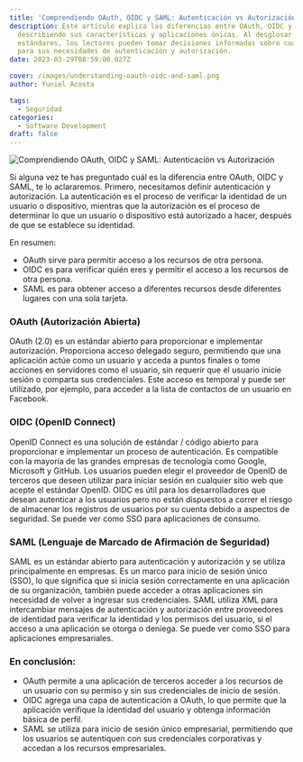 ```yaml
---
title: 'Comprendiendo OAuth, OIDC y SAML: Autenticación vs Autorización'
description: Este artículo explica las diferencias entre OAuth, OIDC y SAML,
  describiendo sus características y aplicaciones únicas. Al desglosar estos
  estándares, los lectores pueden tomar decisiones informadas sobre cuál usar
  para sus necesidades de autenticación y autorización.
date: 2023-03-29T08:59:08.027Z

cover: /images/understanding-oauth-oidc-and-saml.png
author: Yuniel Acosta

tags:
  - Seguridad
categories:
  - Software Development
draft: false
---
```


![Comprendiendo OAuth, OIDC y SAML: Autenticación vs Autorización](/images/understanding-oauth-oidc-and-saml.png 'Comprendiendo OAuth, OIDC y SAML: Autenticación vs Autorización')

Si alguna vez te has preguntado cuál es la diferencia entre OAuth, OIDC y SAML, te lo aclararemos. Primero, necesitamos definir autenticación y autorización. La autenticación es el proceso de verificar la identidad de un usuario o dispositivo, mientras que la autorización es el proceso de determinar lo que un usuario o dispositivo está autorizado a hacer, después de que se establece su identidad.

En resumen:

- OAuth sirve para permitir acceso a los recursos de otra persona.
- OIDC es para verificar quién eres y permitir el acceso a los recursos de otra persona.
- SAML es para obtener acceso a diferentes recursos desde diferentes lugares con una sola tarjeta.

### OAuth (Autorización Abierta)

OAuth (2.0) es un estándar abierto para proporcionar e implementar autorización. Proporciona acceso delegado seguro, permitiendo que una aplicación actúe como un usuario y acceda a puntos finales o tome acciones en servidores como el usuario, sin requerir que el usuario inicie sesión o comparta sus credenciales. Este acceso es temporal y puede ser utilizado, por ejemplo, para acceder a la lista de contactos de un usuario en Facebook.

### OIDC (OpenID Connect)

OpenID Connect es una solución de estándar / código abierto para proporcionar e implementar un proceso de autenticación. Es compatible con la mayoría de las grandes empresas de tecnología como Google, Microsoft y GitHub. Los usuarios pueden elegir el proveedor de OpenID de terceros que deseen utilizar para iniciar sesión en cualquier sitio web que acepte el estándar OpenID. OIDC es útil para los desarrolladores que desean autenticar a los usuarios pero no están dispuestos a correr el riesgo de almacenar los registros de usuarios por su cuenta debido a aspectos de seguridad. Se puede ver como SSO para aplicaciones de consumo.

### SAML (Lenguaje de Marcado de Afirmación de Seguridad)

SAML es un estándar abierto para autenticación y autorización y se utiliza principalmente en empresas. Es un marco para inicio de sesión único (SSO), lo que significa que si inicia sesión correctamente en una aplicación de su organización, también puede acceder a otras aplicaciones sin necesidad de volver a ingresar sus credenciales. SAML utiliza XML para intercambiar mensajes de autenticación y autorización entre proveedores de identidad para verificar la identidad y los permisos del usuario, si el acceso a una aplicación se otorga o deniega. Se puede ver como SSO para aplicaciones empresariales.

### En conclusión:

- OAuth permite a una aplicación de terceros acceder a los recursos de un usuario con su permiso y sin sus credenciales de inicio de sesión.
- OIDC agrega una capa de autenticación a OAuth, lo que permite que la aplicación verifique la identidad del usuario y obtenga información básica de perfil.
- SAML se utiliza para inicio de sesión único empresarial, permitiendo que los usuarios se autentiquen con sus credenciales corporativas y accedan a los recursos empresariales.

